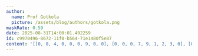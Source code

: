 ```yaml
---
author:
  name: Prof Gotkola
  picture: /assets/blog/authors/gotkola.png
maskRate: 0.59
date: 2025-08-31T14:00:01.492259
id: c9970496-8672-11f0-b564-71e1480f5e87
content: '[[0, 0, 4, 0, 0, 0, 9, 0, 0], [0, 0, 0, 7, 9, 1, 2, 3, 0], [0, 1, 2, 3, 0, 0, 0, 0, 5], [6, 2, 0, 0, 5, 4, 8, 9, 0], [0, 0, 0, 6, 0, 9, 0, 2, 3], [0, 7, 0, 0, 0, 3, 6, 0, 0], [1, 0, 0, 0, 3, 0, 0, 6, 0], [3, 0, 0, 0, 6, 7, 0, 4, 0], [0, 0, 0, 0, 0, 8, 0, 7, 9]]'
---
```

